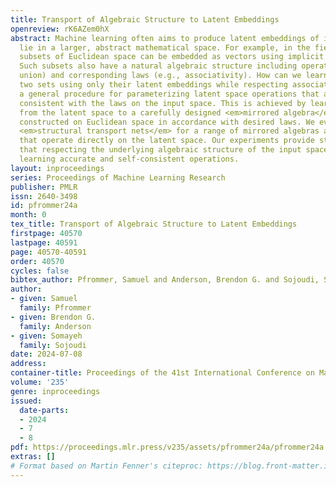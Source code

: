 ```yaml
---
title: Transport of Algebraic Structure to Latent Embeddings
openreview: rK6AZem0hX
abstract: Machine learning often aims to produce latent embeddings of inputs which
  lie in a larger, abstract mathematical space. For example, in the field of 3D modeling,
  subsets of Euclidean space can be embedded as vectors using implicit neural representations.
  Such subsets also have a natural algebraic structure including operations (e.g.,
  union) and corresponding laws (e.g., associativity). How can we learn to "union"
  two sets using only their latent embeddings while respecting associativity? We propose
  a general procedure for parameterizing latent space operations that are provably
  consistent with the laws on the input space. This is achieved by learning a bijection
  from the latent space to a carefully designed <em>mirrored algebra</em> which is
  constructed on Euclidean space in accordance with desired laws. We evaluate these
  <em>structural transport nets</em> for a range of mirrored algebras against baselines
  that operate directly on the latent space. Our experiments provide strong evidence
  that respecting the underlying algebraic structure of the input space is key for
  learning accurate and self-consistent operations.
layout: inproceedings
series: Proceedings of Machine Learning Research
publisher: PMLR
issn: 2640-3498
id: pfrommer24a
month: 0
tex_title: Transport of Algebraic Structure to Latent Embeddings
firstpage: 40570
lastpage: 40591
page: 40570-40591
order: 40570
cycles: false
bibtex_author: Pfrommer, Samuel and Anderson, Brendon G. and Sojoudi, Somayeh
author:
- given: Samuel
  family: Pfrommer
- given: Brendon G.
  family: Anderson
- given: Somayeh
  family: Sojoudi
date: 2024-07-08
address:
container-title: Proceedings of the 41st International Conference on Machine Learning
volume: '235'
genre: inproceedings
issued:
  date-parts:
  - 2024
  - 7
  - 8
pdf: https://proceedings.mlr.press/v235/assets/pfrommer24a/pfrommer24a.pdf
extras: []
# Format based on Martin Fenner's citeproc: https://blog.front-matter.io/posts/citeproc-yaml-for-bibliographies/
---
```

